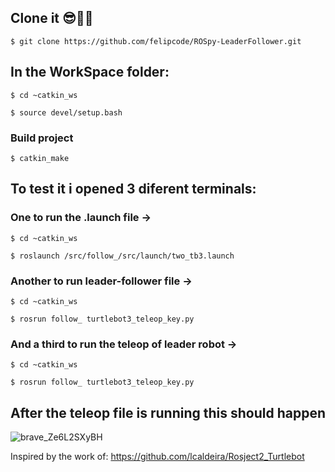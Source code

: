## Clone it 😎🫵🏼
`$ git clone https://github.com/felipcode/ROSpy-LeaderFollower.git` 

## In the WorkSpace folder:
`$ cd ~catkin_ws`

 `$ source devel/setup.bash`
 
### Build project
 
 `$ catkin_make`


## To test it i opened 3 diferent terminals:
### One to run the .launch file ->
`$ cd ~catkin_ws`

`$ roslaunch /src/follow_/src/launch/two_tb3.launch`

### Another to run leader-follower file ->
`$ cd ~catkin_ws`

`$ rosrun follow_ turtlebot3_teleop_key.py`

### And a third to run the teleop of leader robot ->
`$ cd ~catkin_ws`

`$ rosrun follow_ turtlebot3_teleop_key.py`


## After the teleop file is running this should happen
![brave_Ze6L2SXyBH](https://user-images.githubusercontent.com/42594579/166072254-384654ec-189e-4fe0-81f2-402173851bfd.gif)



Inspired by the work of: https://github.com/lcaldeira/Rosject2_Turtlebot
